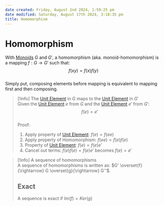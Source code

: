 ```yaml
---  
date created: Friday, August 2nd 2024, 1:59:25 pm  
date modified: Saturday, August 17th 2024, 3:18:35 pm  
title: Homomorphism  
---  
```

# Homomorphism  
With [Monoids](../Monoid.md) $G$ and $G'$, a homomorphism (aka. monoid-homomorphism) is a mapping $f: G\rightarrow G'$ such that:  
$$f(xy) = f(x)f(y)$$  
Simply put, composing elements before mapping is equivalent to mapping first and then composing.  
  
> [!info] The [Unit Element](../../Unit_Element.md) in $G$ maps to the [Unit Element](../../Unit_Element.md) in $G'$   
> Given the [Unit Element](../../Unit_Element.md) $e$ from $G$ and the [Unit Element](../../Unit_Element.md) $e'$ from $G'$: $$f(e)=e'$$  
> Proof:  
> 1. Apply property of [Unit Element](../../Unit_Element.md): $f(e)=f(ee)$  
> 2. Apply property of Homomorphism: $f(ee)=f(e)f(e)$  
> 3. Property of [Unit Element](../../Unit_Element.md): $f(e) = f(e)e'$  
> 4. Cancel out terms: $f(e)f(e)=f(e)e'$ becomes $f(e)=e'$  
  
> [!info] A sequence of homomorphisms  
> A sequence of homomorphisms is written as: $G' \overset{f}{\rightarrow} G \overset{g}{\rightarrow} G''$.  
> ## Exact  
> A sequence is exact if $Im(f) = Ker(g)$